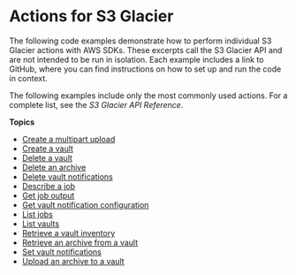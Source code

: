 # Actions for S3 Glacier<a name="service_code_examples_actions"></a>

The following code examples demonstrate how to perform individual S3 Glacier actions with AWS SDKs\. These excerpts call the S3 Glacier API and are not intended to be run in isolation\. Each example includes a link to GitHub, where you can find instructions on how to set up and run the code in context\.

 The following examples include only the most commonly used actions\. For a complete list, see the *S3 Glacier API Reference*\.

**Topics**
+ [Create a multipart upload](example_glacier_UploadMultipartPart_section.md)
+ [Create a vault](example_glacier_CreateVault_section.md)
+ [Delete a vault](example_glacier_DeleteVault_section.md)
+ [Delete an archive](example_glacier_DeleteArchive_section.md)
+ [Delete vault notifications](example_glacier_DeleteVaultNotifications_section.md)
+ [Describe a job](example_glacier_DescribeJob_section.md)
+ [Get job output](example_glacier_GetJobOutput_section.md)
+ [Get vault notification configuration](example_glacier_GetVaultNotifications_section.md)
+ [List jobs](example_glacier_ListJobs_section.md)
+ [List vaults](example_glacier_ListVaults_section.md)
+ [Retrieve a vault inventory](example_glacier_InitiateJob_InventoryRetrieval_section.md)
+ [Retrieve an archive from a vault](example_glacier_InitiateJob_ArchiveRetrieval_section.md)
+ [Set vault notifications](example_glacier_SetVaultNotifications_section.md)
+ [Upload an archive to a vault](example_glacier_UploadArchive_section.md)
